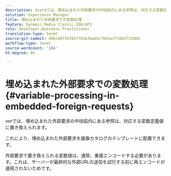 ```yaml
---
description: $var$では、埋め込まれた外部要求の中括弧内にある参照は、対応する変数定義値に置き換えられます。
solution: Experience Manager
title: 埋め込まれた外部要求での変数処理
feature: Dynamic Media Classic,SDK/API
role: Developer,Business Practitioner
translation-type: tm+mt
source-git-commit: d0bc88f55f857762b3bab4c76d1e3f3dd2733d60
workflow-type: tm+mt
source-wordcount: '104'
ht-degree: 0%

---
```



# 埋め込まれた外部要求での変数処理{#variable-processing-in-embedded-foreign-requests}

$var$では、埋め込まれた外部要求の中括弧内にある参照は、対応する変数定義値に置き換えられます。

これにより、埋め込まれた外部要求を画像カタログのテンプレートに配置できます。

外部要求で置き換えられる変数値は、通常、重複エンコードする必要があります。これは、サーバーが最終的な外部URLの送信を試行する前に再エンコードが適用されないためです。
